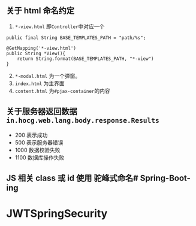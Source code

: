 ## 关于 html 命名约定
1. `*-view.html` 即`Controller`中对应一个 
```
public final String BASE_TEMPLATES_PATH = "path/%s";

@GetMapping('*-view.html')
public String *View(){
    return String.format(BASE_TEMPLATES_PATH, "*-view")
}
```
2. `*-modal.html` 为一个弹窗。
3. `index.html` 为主界面
4. `content.html` 为`#pjax-container`的内容

## 关于服务器返回数据 `in.hocg.web.lang.body.response.Results`
- 200 表示成功
- 500 表示服务器错误
- 1000 数据校验失败
- 1100 数据库操作失败

## JS 相关 class 或 id 使用 驼峰式命名# Spring-Boot-ing
# JWTSpringSecurity
